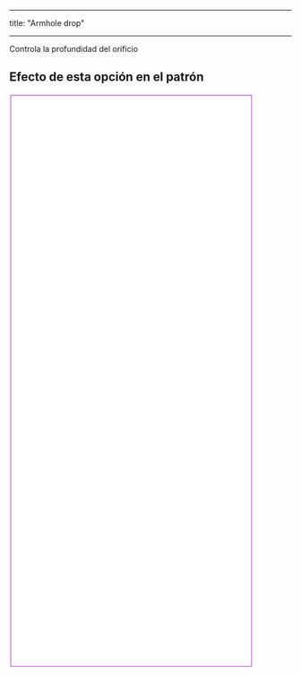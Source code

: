 - - -
title: "Armhole drop"
- - -

Controla la profundidad del orificio

## Efecto de esta opción en el patrón

![Esta imagen muestra el efecto de esta opción superponiendo varias variantes que tienen un valor diferente para esta opción](tiberius_armholedrop_sample.svg "Efecto de esta opción en el patrón")
